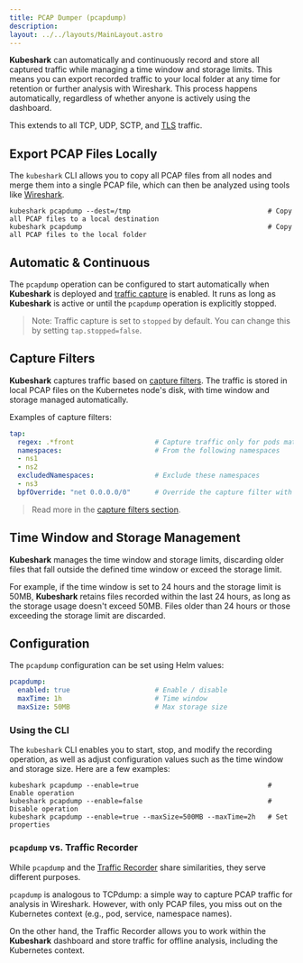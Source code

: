 ```yaml
---
title: PCAP Dumper (pcapdump)
description: 
layout: ../../layouts/MainLayout.astro
---
```


**Kubeshark** can automatically and continuously record and store all captured traffic while managing a time window and storage limits. This means you can export recorded traffic to your local folder at any time for retention or further analysis with Wireshark. This process happens automatically, regardless of whether anyone is actively using the dashboard.

This extends to all TCP, UDP, SCTP, and [TLS](/en/encrypted_traffic) traffic.

## Export PCAP Files Locally

The `kubeshark` CLI allows you to copy all PCAP files from all nodes and merge them into a single PCAP file, which can then be analyzed using tools like [Wireshark](https://www.wireshark.org/).

```shell
kubeshark pcapdump --dest=/tmp                                  # Copy all PCAP files to a local destination
kubeshark pcapdump                                              # Copy all PCAP files to the local folder
```

## Automatic & Continuous

The `pcapdump` operation can be configured to start automatically when **Kubeshark** is deployed and [traffic capture](/en/on_off_switch) is enabled. It runs as long as **Kubeshark** is active or until the `pcapdump` operation is explicitly stopped.

> Note: Traffic capture is set to `stopped` by default. You can change this by setting `tap.stopped=false`.

## Capture Filters

**Kubeshark** captures traffic based on [capture filters](/en/pod_targeting). The traffic is stored in local PCAP files on the Kubernetes node's disk, with time window and storage managed automatically.

Examples of capture filters:

```yaml
tap:
  regex: .*front                    # Capture traffic only for pods matching the regex
  namespaces:                       # From the following namespaces
  - ns1
  - ns2
  excludedNamespaces:               # Exclude these namespaces
  - ns3
  bpfOverride: "net 0.0.0.0/0"      # Override the capture filter with a BPF expression
```

> Read more in the [capture filters section](/en/pod_targeting).

## Time Window and Storage Management

**Kubeshark** manages the time window and storage limits, discarding older files that fall outside the defined time window or exceed the storage limit.

For example, if the time window is set to 24 hours and the storage limit is 50MB, **Kubeshark** retains files recorded within the last 24 hours, as long as the storage usage doesn't exceed 50MB. Files older than 24 hours or those exceeding the storage limit are discarded.

## Configuration

The `pcapdump` configuration can be set using Helm values:

```yaml
pcapdump:
  enabled: true                     # Enable / disable 
  maxTime: 1h                       # Time window
  maxSize: 50MB                     # Max storage size
```

### Using the CLI

The `kubeshark` CLI enables you to start, stop, and modify the recording operation, as well as adjust configuration values such as the time window and storage size. Here are a few examples:

```shell
kubeshark pcapdump --enable=true                                # Enable operation
kubeshark pcapdump --enable=false                               # Disable operation
kubeshark pcapdump --enable=true --maxSize=500MB --maxTime=2h   # Set properties
```

### `pcapdump` vs. Traffic Recorder

While `pcapdump` and the [Traffic Recorder](/en/traffic_recorder) share similarities, they serve different purposes.

`pcapdump` is analogous to TCPdump: a simple way to capture PCAP traffic for analysis in Wireshark. However, with only PCAP files, you miss out on the Kubernetes context (e.g., pod, service, namespace names).

On the other hand, the Traffic Recorder allows you to work within the **Kubeshark** dashboard and store traffic for offline analysis, including the Kubernetes context.